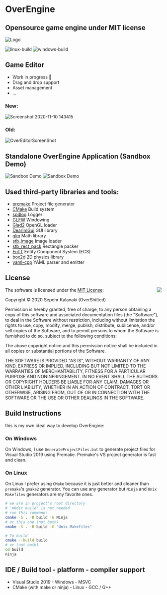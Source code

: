 # OverEngine
## Opensource game engine under MIT license

![Logo](https://repository-images.githubusercontent.com/246120634/f6e9f080-a288-11ea-9a12-502646520a32)

![linux-build](https://github.com/OverShifted/OverEngine/workflows/linux-build/badge.svg)
![windows-build](https://github.com/OverShifted/OverEngine/workflows/windows-build/badge.svg)

## Game Editor
* Work in progress 🚧
* Drag and drop support
* Asset management
* ...

### New:
![Screenshot 2020-11-10 143415](https://user-images.githubusercontent.com/53635046/98666307-16ba3000-2362-11eb-9b85-fa64c0153776.png)
### Old:
![OverEditorScreenShot](https://user-images.githubusercontent.com/53635046/93054565-c20a7980-f67e-11ea-89f5-d72a1e0a315c.PNG)

## Standalone OverEngine Application (Sandbox Demo)
![Sandbox Demo](https://user-images.githubusercontent.com/53635046/98666301-1326a900-2362-11eb-9231-e6509e95d573.png)
![Sandbox Demo](https://user-images.githubusercontent.com/53635046/98665068-68fa5180-2360-11eb-88be-da2482cbb210.png)

## Used third-party libraries and tools:
* [premake](https://github.com/premake/premake-core) Project file generator
* [CMake](https://cmake.org) Build system
* [spdlog](https://github.com/gabime/spdlog) Logger
* [GLFW](https://github.com/glfw/GLFW) Windowing
* [Glad2](https://gen.glad.sh/) OpenGL loader
* [DearImGui](https://github.com/ocornut/imgui) GUI library
* [glm](https://github.com/g-truc/glm) Math library
* [stb_image](https://github.com/nothings/stb/blob/master/stb_image.h) Image loader
* [stb_rect_pack](https://github.com/nothings/stb/blob/master/stb_rect_pack.h) Rectangle packer
* [EnTT](https://github.com/skypjack/entt) Entity Component System (ECS)
* [box2d](https://github.com/erincatto/box2d) 2D physics library
* [yaml-cpp](https://github.com/jbeder/yaml-cpp) YAML parser and emitter

## License

<img align="right" src="http://opensource.org/trademarks/opensource/OSI-Approved-License-100x137.png">

The software is licensed under the [MIT License](http://opensource.org/licenses/MIT):

Copyright &copy; 2020 Sepehr Kalanaki (OverShifted)

Permission is hereby granted, free of charge, to any person obtaining a copy
of this software and associated documentation files (the "Software"), to deal
in the Software without restriction, including without limitation the rights
to use, copy, modify, merge, publish, distribute, sublicense, and/or sell
copies of the Software, and to permit persons to whom the Software is
furnished to do so, subject to the following conditions:

The above copyright notice and this permission notice shall be included in all
copies or substantial portions of the Software.

THE SOFTWARE IS PROVIDED "AS IS", WITHOUT WARRANTY OF ANY KIND, EXPRESS OR
IMPLIED, INCLUDING BUT NOT LIMITED TO THE WARRANTIES OF MERCHANTABILITY,
FITNESS FOR A PARTICULAR PURPOSE AND NONINFRINGEMENT. IN NO EVENT SHALL THE
AUTHORS OR COPYRIGHT HOLDERS BE LIABLE FOR ANY CLAIM, DAMAGES OR OTHER
LIABILITY, WHETHER IN AN ACTION OF CONTRACT, TORT OR OTHERWISE, ARISING FROM,
OUT OF OR IN CONNECTION WITH THE SOFTWARE OR THE USE OR OTHER DEALINGS IN THE
SOFTWARE.

## Build Instructions
this is my own ideal way to develop OverEngine:
### On Windows
On Windows, I use `GenerateProjectFiles.bat` to generate project files for Visual Studio 2019 using Premake. Premake's VS project generator is fast and clean.

### On Linux
On Linux I prefer using `CMake` because it is just better and cleaner than `premake`'s `gmake2` generator.
You can use any generator but `Ninja` and `Unix Makefiles` generators are my favorite ones.
```bash
# we are in project's root directory
# 'mkdir build' is not needed
# run this command:
cmake -S . -B build -G Ninja
# or this one (not both)
cmake -S . -B build -G "Unix Makefiles"

# To build
cmake --build build
# or (not both)
cd build
ninja
```

## IDE / Build tool - platform - compiler support
* Visual Studio 2019 - Windows - MSVC
* CMake (with make or ninja) - Linux - GCC / G++
